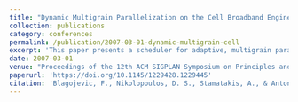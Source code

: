 ```yaml
---
title: "Dynamic Multigrain Parallelization on the Cell Broadband Engine"
collection: publications
category: conferences
permalink: /publication/2007-03-01-dynamic-multigrain-cell
excerpt: 'This paper presents a scheduler for adaptive, multigrain parallelism on the Cell Broadband Engine, demonstrating performance improvements using layered parallelism in RAxML workloads.'
date: 2007-03-01
venue: "Proceedings of the 12th ACM SIGPLAN Symposium on Principles and Practice of Parallel Programming (PPoPP)"
paperurl: 'https://doi.org/10.1145/1229428.1229445'
citation: 'Blagojevic, F., Nikolopoulos, D. S., Stamatakis, A., & Antonopoulos, C. D. (2007). &quot;Dynamic Multigrain Parallelization on the Cell Broadband Engine.&quot; <i>PPoPP ''07</i>, 90–100. https://doi.org/10.1145/1229428.1229445'
---
```

